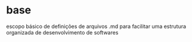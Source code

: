 # base
escopo básico de definições de arquivos .md para facilitar uma estrutura organizada de desenvolvimento de softwares

